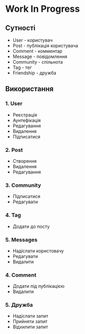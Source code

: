 # Work In Progress

## Сутності
- User - користувач
- Post - публікація користувача
- Comment - комментар
- Message - повідомлення
- Community - спільнота
- Tag - тег
- Friendship - дружба

## Використання

### 1. User
- Реєстрація
- Аунтефікація
- Редагування
- Видалення
- Підписатися

### 2. Post
- Створення
- Видалення
- Редагування

### 3. Community
- Підписатися
- Редагувати

### 4. Tag
- Додати до посту

### 5. Messages
- Надіслати користовачу
- Редагувати
- Видалити

### 4. Comment
- Додати під публікацією
- Видалити

### 5. Дружба
- Надіслати запит
- Прийняти запит 
- Відхилити запит
